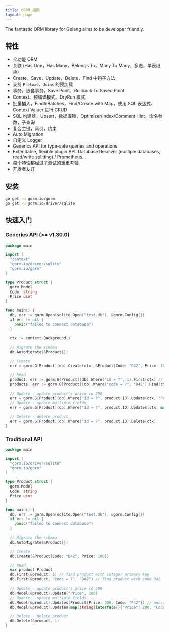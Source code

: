 ```yaml
---
title: GORM 指南
layout: page
---
```


The fantastic ORM library for Golang aims to be developer friendly.

## 特性

* 全功能 ORM
* 关联 (Has One，Has Many，Belongs To，Many To Many，多态，单表继承)
* Create，Save，Update，Delete，Find 中钩子方法
* 支持 `Preload`、`Joins` 的预加载
* 事务，嵌套事务，Save Point，Rollback To Saved Point
* Context、预编译模式、DryRun 模式
* 批量插入，FindInBatches，Find/Create with Map，使用 SQL 表达式、Context Valuer 进行 CRUD
* SQL 构建器，Upsert，数据库锁，Optimizer/Index/Comment Hint，命名参数，子查询
* 复合主键，索引，约束
* Auto Migration
* 自定义 Logger
* Generics API for type-safe queries and operations
* Extendable, flexible plugin API: Database Resolver (multiple databases, read/write splitting) / Prometheus...
* 每个特性都经过了测试的重重考验
* 开发者友好

## 安装

```sh
go get -u gorm.io/gorm
go get -u gorm.io/driver/sqlite
```

## 快速入门

### Generics API (>= v1.30.0)

```go
package main

import (
  "context"
  "gorm.io/driver/sqlite"
  "gorm.io/gorm"
)

type Product struct {
  gorm.Model
  Code  string
  Price uint
}

func main() {
  db, err := gorm.Open(sqlite.Open("test.db"), &gorm.Config{})
  if err != nil {
    panic("failed to connect database")
  }

  ctx := context.Background()

  // Migrate the schema
  db.AutoMigrate(&Product{})

  // Create
  err = gorm.G[Product](db).Create(ctx, &Product{Code: "D42", Price: 100})

  // Read
  product, err := gorm.G[Product](db).Where("id = ?", 1).First(ctx) // find product with integer primary key
  products, err := gorm.G[Product](db).Where("code = ?", "D42").Find(ctx) // find product with code D42

  // Update - update product's price to 200
  err = gorm.G[Product](db).Where("id = ?", product.ID).Update(ctx, "Price", 200)
  // Update - update multiple fields
  err = gorm.G[Product](db).Where("id = ?", product.ID).Updates(ctx, map[string]interface{}{"Price": 200, "Code": "F42"})

  // Delete - delete product
  err = gorm.G[Product](db).Where("id = ?", product.ID).Delete(ctx)
}
```

### Traditional API

```go
package main

import (
  "gorm.io/driver/sqlite"
  "gorm.io/gorm"
)

type Product struct {
  gorm.Model
  Code  string
  Price uint
}

func main() {
  db, err := gorm.Open(sqlite.Open("test.db"), &gorm.Config{})
  if err != nil {
    panic("failed to connect database")
  }

  // Migrate the schema
  db.AutoMigrate(&Product{})

  // Create
  db.Create(&Product{Code: "D42", Price: 100})

  // Read
  var product Product
  db.First(&product, 1) // find product with integer primary key
  db.First(&product, "code = ?", "D42") // find product with code D42

  // Update - update product's price to 200
  db.Model(&product).Update("Price", 200)
  // Update - update multiple fields
  db.Model(&product).Updates(Product{Price: 200, Code: "F42"}) // non-zero fields
  db.Model(&product).Updates(map[string]interface{}{"Price": 200, "Code": "F42"})

  // Delete - delete product
  db.Delete(&product, 1)
}
```
